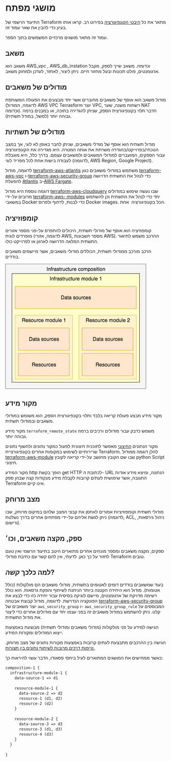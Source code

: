# מושגי מפתח

התיעוד הרשמי של Terraform מתאר את כל [היבטי הקונפיגורציה](https://www.terraform.io/language) בפירוט רב. קראו אותו בעיון כדי להבין את שאר עמוד זה.

עמוד זה מתאר מושגים מרכזיים המשמשים בתוך הספר.

## משאב

משאב הוא AWS\_vpc , AWS\_db\_instation וכדומה. משאב שייך לספק, מקבל ארגומנטים, פולט תכונות ובעל מחזור חיים. ניתן ליצור, לאחזר, לעדכן ולמחוק משאב.

## מודולים של משאבים

מודול משאב הוא אוסף של משאבים מחוברים אשר יחד מבצעים את הפעולה המשותפת (לדוגמה, המודול  AWS VPC Terrasform יוצר VPC, רשתות משנה, שער NAT וכדומה). הדבר תלוי בקונפיגורצית הספק, שניתן להגדירה בתוכה, או במבנים ברמה גבוהה יותר (למשל, במודל תשתית).

## מודולים של תשתיות&#x20;

מודול תשתית הוא אוסף של מודלי משאבים, שניתן לחבר באופן לא לוגי, אך במצב הנוכחי/בפרוייקט/בהגדרה משרתת את אותה המטרה. היא מגדירה את הקונפיגורציה עבור הספקים, המועברים למודולי המשאבים ולמשאבים עצמם. בדרך כלל, היא מוגבלת לעבודה בישות אחת לכל מפריד לוגי (לדוגמה, AWS Region, Google Project).

לדוגמה, מודול [terraform-aws-atlantis](https://github.com/terraform-aws-modules/terraform-aws-atlantis/) משתמש במודולי משאבים כגון [terraform-aws-vpc](https://github.com/terraform-aws-modules/terraform-aws-vpc/) ו-[terraform-aws-security-group](https://github.com/terraform-aws-modules/terraform-aws-security-group/) כדי לנהל את התשתית הדרושה להפעלת [Atlantis](https://www.runatlantis.io/) ב-[AWS Fargate](https://aws.amazon.com/fargate/).

דוגמה נוספת היא מודול  [terraform-aws-cloudquery](https://github.com/cloudquery/terraform-aws-cloudquery) שבו נעשה שימוש במודולים מרובים על-ידי [terraform-aws- modules](https://github.com/terraform-aws-modules) יחד כדי לנהל את התשתית וכן להשתמש במשאבי Docker כדי לבנות, לדחוף ולפרוס Docker images. הכל בקונפיגורציה  אחת.

## קומפוזיציה

קומפוזיציה הוא אוסף של מודולי תשתית, היכולים להתפרס על-פני מספר אזורים מופרדים לוגית (לדוגמה, אזורי AWS, מספר חשבונות AWS). ההרכב משמש לתיאור התשתית המלאה הדרושה לארגון או לפרוייקט כולו.

הרכב מורכב ממודולי תשתית, הכוללים מודולי משאבים, אשר מיישמים משאבים בודדים.

![Simple infrastructure composition](.gitbook/assets/composition-1.png)

## מקור מידע

מקור מידע מבצע פעולת קריאה בלבד ותלוי בקונפיגורצית הספק, הוא משומש במודולי משאבים ובמודולי תשתית.

מקור מידע `terraform_remote_state` משמש כדבק עבור מודולים ורכיבים ברמה גבוהה יותר.

מקור הנתונים [החיצוני](https://registry.terraform.io/providers/hashicorp/external/latest/docs/data-sources/data\_source) מאפשר לתוכנית חיצונית לפעול כמקור נתונים ולחשוף נתונים שרירותיים לשימוש במקומות אחרים בקונפיגורציית Terraform. להלן דוגמה ממודול [terraform-aws-module](https://github.com/terraform-aws-modules/terraform-aws-lambda/blob/258e82b50adc451f51544a2b57fd1f6f8f4a61e4/package.tf#L5-L7) שבו שם הקובץ מחושב על-ידי קריאה לקובץ python Script חיצוני.

מקור המידע http הופך בקשת get HTTP לכתובת ה- URL הנתונה, ומיצא מידע אודות התגובה, אשר שימושית לעתים קרובות לקבלת מידע מנקודות קצה שבהן ספק Terraform אינו קיים.

## מצב מרוחק

מודולי תשתית וקומפוזיציות אמורים לאחסן את קבצי המצב שלהם במיקום מרוחק, שבו ניתן לגשת אליהם על-ידי מפתחים אחרים בדרך נשלטת (לדוגמה, ACL, ניהול גירסאות, ורישום).

## ספק, מקצה משאבים, וכו׳

ספקים, מקצה משאבים ומספר מונחים אחרים מתוארים היטב בתיעוד הרשמי ואין טעם לחזור על כך כאן. לדעתי, אין להם קשר עם כתיבת מודולי Terraform טובים.

## למה כלכך _קשה_?

בעוד שמשאבים בודדים דומים לאטומים בתשתית, מודולי משאבים הם מולקולות (כולל אטומות). מודול הוא היחידה הקטנה ביותר הניתנת לשיתוף והפקת גרסאות. הוא כולל רשימה מדויקת של ארגומנטים, מיישם לוגיקה בסיסית עבור יחידה כזו כדי לבצע את הפונקציה הנדרשת. לדוגמה, מודול קבוצת אבטחה [terraform-aws-security-group](https://github.com/terraform-aws-modules/terraform-aws-security-group) יוצר משאבים של `aws_security_group` ו- `aws_security_group_rule` המבוססים על קלט. ניתן להשתמש במודול משאבים זה בפני עצמו יחד עם מודולים אחרים כדי ליצור את מודול התשתית.

הגישה למידע על פני מולקולות (מודולי משאבים ומודולי תשתית) מבוצעת באמצעות ייצוא המודולים ומקורות המידע.

הגישה בין ההרכבים מתבצעת לעתים קרובות באמצעות מקורות נתונים של מצב מרוחק.[ קיימות דרכים מרובות לשיתוף נתונים בין תצורות.](https://www.terraform.io/language/state/remote-state-data#alternative-ways-to-share-data-between-configurations)

כאשר ממחישים את המושגים המתוארים לעיל ביחסי פסאודו, הדבר עשוי להיראות כך:

```
composition-1 {
  infrastructure-module-1 {
    data-source-1 => d1

    resource-module-1 {
      data-source-2 => d2
      resource-1 (d1, d2)
      resource-2 (d2)
    }

    resource-module-2 {
      data-source-3 => d3
      resource-3 (d1, d3)
      resource-4 (d3)
    }
  }

}
```
